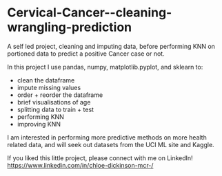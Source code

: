 # Cervical-Cancer--cleaning-wrangling-prediction
A self led project, cleaning and imputing data, before performing KNN on portioned data to predict a positive Cancer case or not.

In this project I use pandas, numpy, matplotlib.pyplot, and sklearn to:
* clean the dataframe
* impute missing values
* order + reorder the dataframe
* brief visualisations of age 
* splitting data to train + test 
* performing KNN 
* improving KNN 

I am interested in performing more predictive methods on more health related data, and will seek out datasets from the UCI ML site and Kaggle. 

If you liked this little project, please connect with me on LinkedIn! https://www.linkedin.com/in/chloe-dickinson-mcr-/
